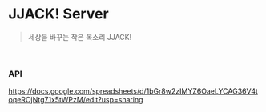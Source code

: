 JJACK! Server
================
>세상을 바꾸는 작은 목소리 JJACK! 

<br>

### API
https://docs.google.com/spreadsheets/d/1bGr8w2zIMYZ6OaeLYCAG36V4toqeROjNtg71x5tWPzM/edit?usp=sharing
